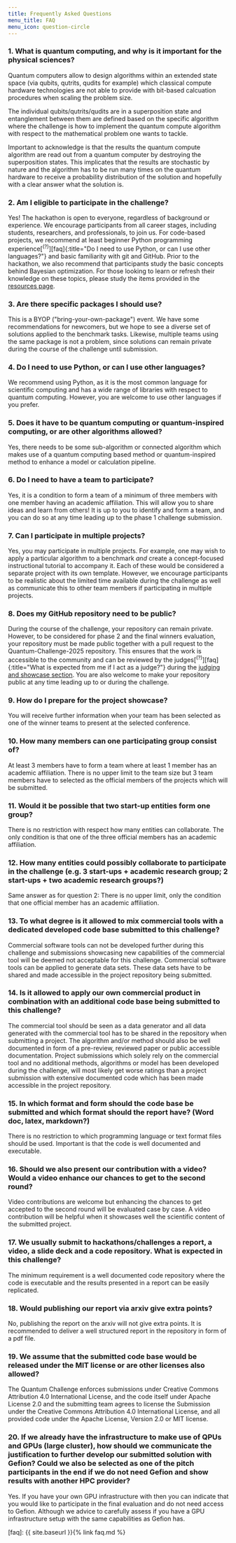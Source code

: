 ```yaml
---
title: Frequently Asked Questions
menu_title: FAQ
menu_icon: question-circle
---
```


### 1. What is quantum computing, and why is it important for the physical sciences?

Quantum computers allow to design algorithms within an extended state space (via qubits, qutrits, qudits for example) which classical compute hardware technologies are not able to provide with bit-based calcuation procedures when scaling the problem size.

The individual qubits/qutrits/qudits are in a superposition state and entanglement between them are defined based on the specific algorithm where the challenge is how to implement the quantum compute algorithm with respect to the mathematical problem one wants to tackle.

Important to acknowledge is that the results the quantum compute algorithm are read out from a quantum computer by destroying the superposition states. This implicates that the results are stochastic by nature and the algorithm has to be run many times on the quantum hardware to receive a probability distribution of the solution and hopefully with a clear answer what the solution is.


### 2. Am I eligible to participate in the challenge?

Yes! The hackathon is open to everyone, regardless of background or experience. We encourage participants from all career stages, including students, researchers, and professionals, to join us. For code-based projects, we recommend at least beginner Python programming experience[<sup>(?)</sup>][faq]{:title="Do I need to use Python, or can I use other languages?"} and basic familiarity with git and GitHub. Prior to the hackathon, we also recommend that participants study the basic concepts behind Bayesian optimization. For those looking to learn or refresh their knowledge on these topics, please study the items provided in the [resources page](_/../resources.md).


### 3. Are there specific packages I should use?

This is a BYOP ("bring-your-own-package") event. We have some recommendations for newcomers, but we hope to see a diverse set of solutions applied to the benchmark tasks. Likewise, multiple teams using the same package is not a problem, since solutions can remain private during the course of the challenge until submission.


### 4. Do I need to use Python, or can I use other languages?

We recommend using Python, as it is the most common language for scientific computing and has a wide range of libraries with respect to quantum computing. However, you are welcome to use other languages if you prefer.


### 5. Does it have to be quantum computing or quantum-inspired computing, or are other algorithms allowed?

Yes, there needs to be some sub-algorithm or connected algorithm which makes use of a quantum computing based method or quantum-inspired method to enhance a model or calculation pipeline.


### 6. Do I need to have a team to participate?

Yes, it is a condition to form a team of a minimum of three members with one member having an academic affiliation.
This will allow you to share ideas and learn from others! It is up to you to identify and form a team, and you can do so at any time leading up to the phase 1 challenge submission.


### 7. Can I participate in multiple projects?

Yes, you may participate in multiple projects. For example, one may wish to apply a particular algorithm to a benchmark *and* create a concept-focused instructional tutorial to accompany it. Each of these would be considered a separate project with its own template. However, we encourage participants to be realistic about the limited time available during the challenge as well as communicate this to other team members if participating in multiple projects.


### 8. Does my GitHub repository need to be public?

During the course of the challenge, your repository can remain private. However, to be considered for phase 2 and the final winners evaluation, your repository must be made public together with a pull request to the Quantum-Challenge-2025 repository.
This ensures that the work is accessible to the community and can be reviewed by the judges[<sup>(?)</sup>][faq]{:title="What is expected from me if I act as a judge?"} during the [judging and showcase section](_/../agenda.md). You are also welcome to make your repository public at any time leading up to or during the challenge.


### 9. How do I prepare for the project showcase?

You will receive further information when your team has been selected as one of the winner teams to present at the selected conference.


### 10. How many members can one participating group consist of?

At least 3 members have to form a team where at least 1 member has an academic affiliation. There is no upper limit to the team size but 3 team members have to selected as the official members of the projects which will be submitted.


### 11. Would it be possible that two start-up entities form one group?

There is no restriction with respect how many entities can collaborate. The only condition is that one of the three official members has an academic affiliation.


### 12. How many entities could possibly collaborate to participate in the challenge (e.g. 3 start-ups + academic research group; 2 start-ups + two academic research groups?)

Same answer as for question 2: There is no upper limit, only the condition that one official member has an academic affiliation.


### 13. To what degree is it allowed to mix commercial tools with a dedicated developed code base submitted to this challenge?

Commercial software tools can not be developed further during this challenge and submissions showcasing new capabilities of the commercial tool will be deemed not acceptable for this challenge.
Commercial software tools can be applied to generate data sets. These data sets have to be shared and made accessible in the project repository being submitted.


### 14. Is it allowed to apply our own commercial product in combination with an additional code base being submitted to this challenge?

The commercial tool should be seen as a data generator and all data generated with the commercial tool has to be shared in the repository when submitting a project.
The algorithm and/or method should also be well documented in form of a pre-review, reviewed paper or public accessible documentation.
Project submissions which solely rely on the commercial tool and no additional methods, algorithms or model has been developed during the challenge, will most likely get worse ratings than a project submission with extensive documented code which has been made accessible in the project repository.


### 15. In which format and form should the code base be submitted and which format should the report have? (Word doc, latex, markdown?)

There is no restriction to which programming language or text format files should be used. Important is that the code is well documented and executable.


### 16. Should we also present our contribution with a video? Would a video enhance our chances to get to the second round?

Video contributions are welcome but enhancing the chances to get accepted to the second round will be evaluated case by case. A video contribution will be helpful when it showcases well the scientific content of the submitted project.

 
### 17. We usually submit to hackathons/challenges a report, a video, a slide deck and a code repository. What is expected in this challenge?

The minimum requirement is a well documented code repository where the code is executable and the results presented in a report can be easily replicated.

 
### 18. Would publishing our report via arxiv give extra points?

No, publishing the report on the arxiv will not give extra points. It is recommended to deliver a well structured report in the repository in form of a pdf file.
 

### 19. We assume that the submitted code base would be released under the MIT license or are other licenses also allowed?

The Quantum Challenge enforces submissions under Creative Commons Attribution 4.0 International License, and the code itself under Apache License 2.0 and the submitting team agrees to license the Submission under the Creative Commons Attribution 4.0 International License, and all provided code under the Apache License, Version 2.0 or MIT license.

 

### 20. If we already have the infrastructure to make use of QPUs and GPUs (large cluster), how should we communicate the justification to further develop our submitted solution with Gefion? Could we also be selected as one of the pitch participants in the end if we do not need Gefion and show results with another HPC provider?

Yes. If you have your own GPU infrastructure with then you can indicate that you would like to participate in the final evaluation and do not need access to Gefion. Although we advice to carefully assess if you have a GPU infrastructure setup with the same capabilities as Gefion has.

[faq]: {{ site.baseurl }}{% link faq.md %}
